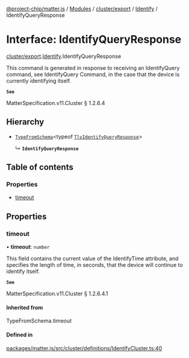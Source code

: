 [@project-chip/matter.js](../README.md) / [Modules](../modules.md) / [cluster/export](../modules/cluster_export.md) / [Identify](../modules/cluster_export.Identify.md) / IdentifyQueryResponse

# Interface: IdentifyQueryResponse

[cluster/export](../modules/cluster_export.md).[Identify](../modules/cluster_export.Identify.md).IdentifyQueryResponse

This command is generated in response to receiving an IdentifyQuery command, see IdentifyQuery Command, in the
case that the device is currently identifying itself.

**`See`**

MatterSpecification.v11.Cluster § 1.2.6.4

## Hierarchy

- [`TypeFromSchema`](../modules/tlv_export.md#typefromschema)\<typeof [`TlvIdentifyQueryResponse`](../modules/cluster_export.Identify.md#tlvidentifyqueryresponse)\>

  ↳ **`IdentifyQueryResponse`**

## Table of contents

### Properties

- [timeout](cluster_export.Identify.IdentifyQueryResponse.md#timeout)

## Properties

### timeout

• **timeout**: `number`

This field contains the current value of the IdentifyTime attribute, and specifies the length of time, in
seconds, that the device will continue to identify itself.

**`See`**

MatterSpecification.v11.Cluster § 1.2.6.4.1

#### Inherited from

TypeFromSchema.timeout

#### Defined in

[packages/matter.js/src/cluster/definitions/IdentifyCluster.ts:40](https://github.com/project-chip/matter.js/blob/5f71eedebdb9fa54338bde320c311bb359b7455d/packages/matter.js/src/cluster/definitions/IdentifyCluster.ts#L40)
